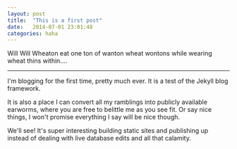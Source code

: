 ```yaml
---
layout: post
title:  "This is a first post"
date:   2014-07-01 23:01:48
categories: haha
---
```


Will Will Wheaton eat one ton of wanton wheat wontons while wearing wheat thins within.... 

****

I'm blogging for the first time, pretty much ever.  It is a test of the Jekyll blog framework.


It is also a place I can convert all my ramblings into publicly available earworms, where you
are free to belittle me as you see fit.  Or say nice things, I won't promise everything I say
will be nice though.


We'll see!  It's super interesting building static sites and publishing up instead of dealing 
with live database edits and all that calamity.

[jekyll-gh]: https://github.com/jekyll/jekyll
[jekyll]:    http://jekyllrb.com
